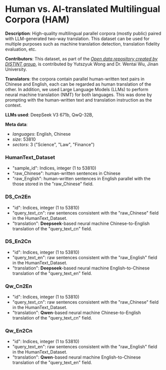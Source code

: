 # Human vs. AI-translated Multilingual Corpora (HAM)
**Description**: High-quality multilingual parallel corpora (mostly public) paired with LLM-generated two-way translation. This dataset can be used for multiple purposes such as machine translation detection, translation fidelity evaluation, etc. 

**Contributors**: This dataset, as part of the *[Open data repository created by DISTINT group](https://github.com/wingter562/DISTINT_open_data "DISTINT open datasets")*, is contributed by Yutszyuk Wong and Dr. Wentai Wu, Jinan University.

**Translators**: the corpora contain parallel human-written text pairs in Chinese and English, each can be regarded as human translation of the other. In addition, we used Large Language Models (LLMs) to perform neural machine translation (NMT) for both languages. This was done by prompting with the human-written text and translation instruction as the context. 

**LLMs used**: DeepSeek V3 671b, QwQ-32B, 

**Meta data**:
- _languages_: English, Chinese
- _size_: 53810
- _sectors_: 3 ("Science", "Law", "Finance")

### HumanText_Dataset
- "sample_id": Indices, integer (1 to 53810)
- "raw_Chinese": human-written sentences in Chinese
- "raw_English": human-written sentences in English parallel with the those stored in the "raw_Chinese" field.

### DS_Cn2En
- "id": Indices, integer (1 to 53810)
- "query_text_cn": raw sentences consistent with the "raw_Chinese" field in the HumanText_Dataset.
- "translation": **Deepseek**-based neural machine Chinese-to-English translation of the "query_text_cn" field.

### DS_En2Cn
- "id": Indices, integer (1 to 53810)
- "query_text_en": raw sentences consistent with the "raw_English" field in the HumanText_Dataset.
- "translation": **Deepseek**-based neural machine English-to-Chinese translation of the "query_text_en" field.

### Qw_Cn2En
- "id": Indices, integer (1 to 53810)
- "query_text_cn": raw sentences consistent with the "raw_Chinese" field in the HumanText_Dataset.
- "translation": **Qwen**-based neural machine Chinese-to-English translation of the "query_text_cn" field.

### Qw_En2Cn
- "id": Indices, integer (1 to 53810)
- "query_text_en": raw sentences consistent with the "raw_English" field in the HumanText_Dataset.
- "translation": **Qwen**-based neural machine English-to-Chinese translation of the "query_text_en" field.

